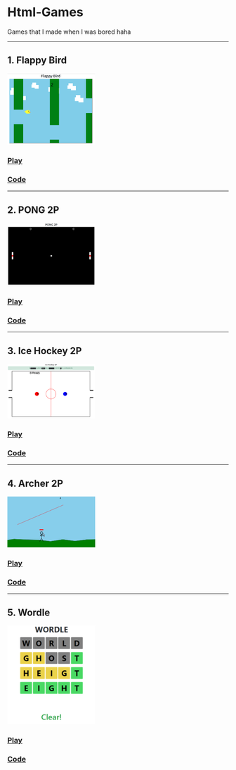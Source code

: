 # Html-Games

Games that I made when I was bored haha

---
## 1. Flappy Bird
<img src="img/flppy.png" width="200">

### [Play](https://jellyho.github.io/Html-Games/Flappy_Bird.html)

### [Code](https://github.com/jellyho/Html-Games/blob/master/Flappy%20Bird.html)

---
## 2. PONG 2P
<img src="img/pong.png" width="200">

### [Play](https://jellyho.github.io/Html-Games/Pong2P.html)

### [Code](https://github.com/jellyho/Html-Games/blob/master/Pong2P.html)

---
## 3. Ice Hockey 2P
<img src="img/hockey.png" width="200">

### [Play](https://jellyho.github.io/Html-Games/IceHockey.html)

### [Code](https://github.com/jellyho/Html-Games/blob/master/IceHockey.html)

---
## 4. Archer 2P
<img src="img/archer.png" width="200">

### [Play](https://jellyho.github.io/Html-Games/archer.html)

### [Code](https://github.com/jellyho/Html-Games/blob/master/archer.html)

---
## 5. Wordle
<img src="img/wordle.png" width="200">

### [Play](https://jellyho.github.io/Html-Games/wordle.html) 

### [Code](https://github.com/jellyho/Html-Games/blob/master/wordle.html)
